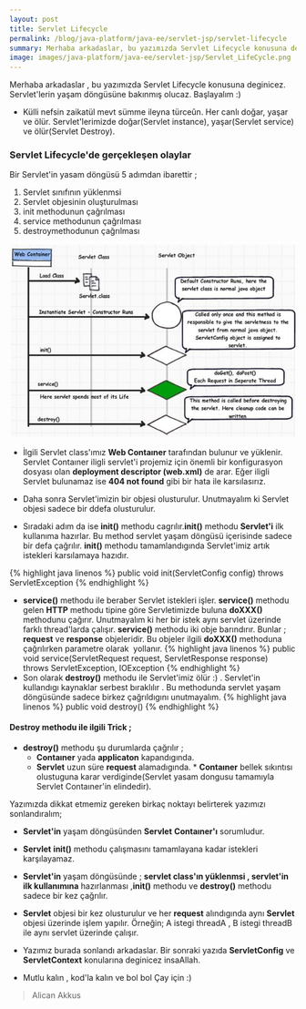 ```yaml
---
layout: post
title: Servlet Lifecycle
permalink: /blog/java-platform/java-ee/servlet-jsp/servlet-lifecycle
summary: Merhaba arkadaslar, bu yazımızda Servlet Lifecycle konusuna deginicez. Servlet'lerin yaşam döngüsüne bakınmış olucaz.
image: images/java-platform/java-ee/servlet-jsp/Servlet_LifeCycle.png
---
```



Merhaba arkadaslar , bu yazımızda Servlet Lifecycle konusuna deginicez. Servlet'lerin yaşam döngüsüne bakınmış olucaz. Başlayalım :)

* Külli nefsin zaikatül mevt sümme ileyna türceûn. Her canlı doğar, yaşar ve ölür. Servlet'lerimizde doğar(Servlet instance), yaşar(Servlet service) ve ölür(Servlet Destroy).

### Servlet Lifecycle'de gerçekleşen olaylar
Bir Servlet'in yasam döngüsü 5 adımdan ibarettir ;

1. Servlet sınıfının yüklenmsi
2. Servlet objesinin oluşturulması
3. init methodunun çağrılması
4. service methodunun çağrılması
5. destroymethodunun çağrılması

![Servlet Lifecycle](/images/java-platform/java-ee/servlet-jsp/Servlet-Life-Cycle.jpg)


* İlgili Servlet class'ımız **Web Contaıner** tarafından bulunur ve yüklenir. Servlet Contaıner iligli servlet'i projemiz için önemli bir konfigurasyon dosyası olan **deployment descriptor (web.xml)** de arar. Eğer iligli Servlet bulunamaz ise **404 not found** gibi bir hata ile karsılasırız.

* Daha sonra Servlet'imizin bir objesi olusturulur. Unutmayalım ki Servlet objesi sadece bir ddefa olusturulur.

* Sıradaki adım da ise **init()** methodu cagrılır.**init()** methodu **Servlet'i** ilk kullanıma hazırlar. Bu method servlet yaşam döngüsü içerisinde sadece bir defa çağrılır. **init()** methodu tamamlandıgında Servlet'imiz artık istekleri karsılamaya hazıdır.

{% highlight java linenos %}
public void init(ServletConfig config) throws ServletException
{% endhighlight %}

* **service()** methodu ile beraber Servlet istekleri işler. **service()** methodu gelen **HTTP** methodu tipine göre Servletimizde buluna **doXXX()** methodunu çağırır. Unutmayalım ki her bir istek aynı servlet üzerinde farklı thread'larda çalışır. **service()** methodu iki obje barındırır. Bunlar ; **request** ve **response** objeleridir. Bu objeler ilgili **doXXX()** methoduna çağrılırken parametre olarak  yollanır.
{% highlight java linenos %}
public void service(ServletRequest request, ServletResponse response)   
  throws ServletException, IOException
{% endhighlight %}
* Son olarak **destroy()** methodu ile Servlet'imiz ölür :) . Servlet'in kullandıgı kaynaklar serbest bıraklılır . Bu methodunda servlet yaşam döngüsünde sadece birkez çağrıldıgını unutmayalım.
{% highlight java linenos %}
public void destroy()
{% endhighlight %}
#### Destroy methodu ile ilgili Trick ;
* **destroy()** methodu şu durumlarda çağrılır ;
  * **Contaıner** yada **applicaton** kapandıgında.
  * **Servlet** uzun süre **request** alamadıgında.
  * **Contaıner** bellek sıkıntısı olustuguna karar verdiginde(Servlet yasam dongusu tamamıyla Servlet Contaıner'in elindedir).


Yazımızda dikkat etmemiz gereken birkaç noktayı belirterek yazımızı sonlandıralım;
* **Servlet'in** yaşam döngüsünden **Servlet** **Contaıner'ı** sorumludur.
* **Servlet** **init()** methodu çalışmasını tamamlayana kadar istekleri karşılayamaz.
* **Servlet'in** yaşam döngüsünde ; **servlet class'**ın yüklenmsi ,** servlet'in ilk kullanımına** hazırlanması ,**init()** methodu ve **destroy()** methodu sadece bir kez çağrılır.
* **Servlet** objesi bir kez olusturulur ve her **request** alındıgında aynı **Servlet** objesi üzerinde işlem yapılır. Örneğin;
A istegi threadA , B istegi threadB ile aynı servlet üzerinde çalışır.

* Yazımız burada sonlandı arkadaslar. Bir sonraki yazıda **ServletConfig** ve **ServletContext** konularına deginicez insaAllah.

* Mutlu kalın , kod'la kalın ve bol bol Çay için :)

> Alican Akkus
